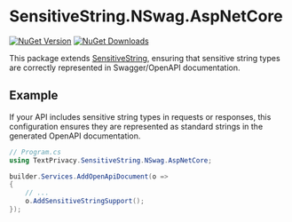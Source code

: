 # SensitiveString.NSwag.AspNetCore
[![NuGet Version](http://img.shields.io/nuget/v/SensitiveString.NSwag.AspNetCore.svg?style=for-the-badge&logo=nuget)](https://www.nuget.org/packages/SensitiveString.NSwag.AspNetCore/) [![NuGet Downloads](https://img.shields.io/nuget/dt/SensitiveString.NSwag.AspNetCore.svg?style=for-the-badge&logo=nuget)](https://www.nuget.org/packages/SensitiveString.NSwag.AspNetCore/)

This package extends [SensitiveString](https://www.nuget.org/packages/SensitiveString), ensuring that sensitive string types are correctly represented in Swagger/OpenAPI documentation.

## Example
If your API includes sensitive string types in requests or responses, this configuration ensures they are represented as standard strings in the generated OpenAPI documentation. 

```c#
// Program.cs
using TextPrivacy.SensitiveString.NSwag.AspNetCore;

builder.Services.AddOpenApiDocument(o =>
{
    // ...
    o.AddSensitiveStringSupport();
});
```
